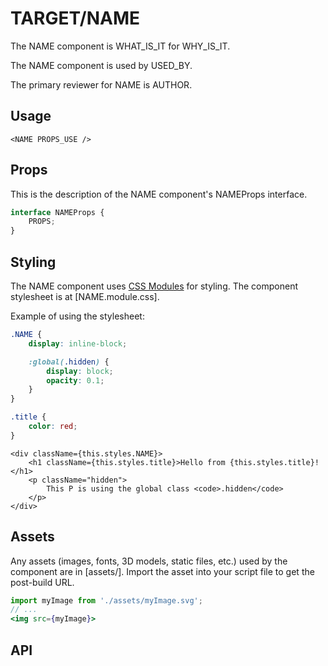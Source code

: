 # TARGET/NAME

The NAME component is WHAT_IS_IT for WHY_IS_IT.

The NAME component is used by USED_BY.

The primary reviewer for NAME is AUTHOR.

## Usage

```tsx
<NAME PROPS_USE />
```

## Props

This is the description of the NAME component's NAMEProps interface.

```ts
interface NAMEProps {
	PROPS;
}
```

## Styling

The NAME component uses [CSS Modules](https://github.com/css-modules/css-modules) for styling. The component stylesheet is at [NAME.module.css].

Example of using the stylesheet:

```css
.NAME {
	display: inline-block;

	:global(.hidden) {
		display: block;
		opacity: 0.1;
	}
}

.title {
	color: red;
}
```

```tsx
<div className={this.styles.NAME}>
	<h1 className={this.styles.title}>Hello from {this.styles.title}!</h1>
	<p className="hidden">
		This P is using the global class <code>.hidden</code>
	</p>
</div>
```

## Assets

Any assets (images, fonts, 3D models, static files, etc.) used by the component are in [assets/]. Import the asset into your script file to get the post-build URL.

```jsx
import myImage from './assets/myImage.svg';
// ...
<img src={myImage}>
```

## API
